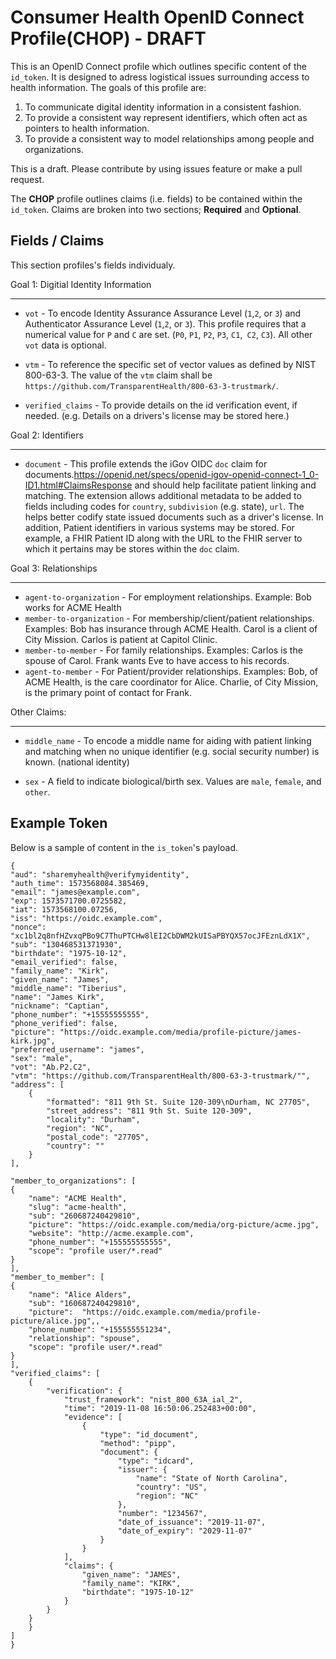 # Consumer Health OpenID Connect Profile(CHOP) - DRAFT

This is an OpenID Connect profile which outlines specific content of the `id_token`. It is designed to adress logistical issues surrounding access to health information. The goals of this profile are:

1. To communicate digital identity information in a consistent fashion.
2. To provide a consistent way represent identifiers, which often act as pointers to health information. 
3. To provide a consistent way to model relationships among people and organizations.

This is a draft. Please contribute by using issues feature or make a pull request.

The **CHOP** profile outlines claims (i.e. fields) to be contained within the `id_token`.  Claims are broken into two sections; **Required** and **Optional**.


Fields / Claims
---------------

This section profiles's fields individualy.


Goal 1: Digitial Identity Information
_____________________________________

* `vot` - To  encode Identity Assurance  Assurance Level (`1`,`2`, or `3`) and  Authenticator Assurance Level (`1`,`2`, or `3`).  This profile requires that a numerical value for `P` and `C` are set.  (`P0`, `P1`, `P2`, `P3`, `C1`,` C2`, `C3`).  All other `vot` data is optional.

* `vtm` - To reference the  specific set of vector values as defined by NIST 800-63-3.  The value of the `vtm`  claim shall be `https://github.com/TransparentHealth/800-63-3-trustmark/`.

* `verified_claims` - To provide details on the id verification event, if needed. (e.g. Details on a drivers's license may be stored here.)

Goal 2: Identifiers
___________________


* `document` - This profile extends the iGov OIDC `doc` claim for documents.https://openid.net/specs/openid-igov-openid-connect-1_0-ID1.html#ClaimsResponse and should help facilitate patient linking and matching. The extension allows additional metadata to be added to fields including codes for `country`, `subdivision` (e.g. state), `url`. The helps better codify state issued documents such as a driver's license. In addition, Patient identifiers in various systems may be stored. For example, a FHIR Patient ID along with the URL to the FHIR server to which it pertains may be stores within the `doc` claim.

Goal 3: Relationships
_____________________

* `agent-to-organization` - For employment relationships. Example: Bob works for ACME Health
* `member-to-organization` - For membership/client/patient relationships. Examples: Bob has insurance through ACME Health. Carol is a client of City Mission. Carlos is patient at Capitol Clinic.  
* `member-to-member` - For family relationships. Examples: Carlos is the spouse of Carol. Frank wants Eve to have access to his records. 
* `agent-to-member` - For Patient/provider relationships. Examples:  Bob, of ACME Health, is the care coordinator for Alice.  Charlie, of City Mission, is the primary point of contact for Frank. 

Other Claims:
____________



* `middle_name` - To encode a middle name for aiding with patient linking and matching when no unique identifier (e.g. social security number) is known. (national identity)

* `sex` - A field to indicate biological/birth sex.  Values are `male`, `female`, and `other`.




Example Token
-------------


Below is a sample of content in the `is_token`'s payload.


    {
    "aud": "sharemyhealth@verifymyidentity",
    "auth_time": 1573568084.385469,
    "email": "james@example.com",
    "exp": 1573571700.0725582,
    "iat": 1573568100.07256,
    "iss": "https://oidc.example.com",
    "nonce": "xc1bl2q8nfHZvxqPBo9C7ThuPTCHw8lEI2CbDWM2kUISaPBYQX57ocJFEznLdX1X",
    "sub": "130468531371930",
    "birthdate": "1975-10-12",
    "email_verified": false,
    "family_name": "Kirk",
    "given_name": "James",
    "middle_name": "Tiberius",
    "name": "James Kirk",
    "nickname": "Captian",
    "phone_number": "+15555555555",
    "phone_verified": false,
    "picture": "https://oidc.example.com/media/profile-picture/james-kirk.jpg",
    "preferred_username": "james",
    "sex": "male",
    "vot": "Ab.P2.C2",
    "vtm": "https://github.com/TransparentHealth/800-63-3-trustmark/"",
    "address": [
        {
            "formatted": "811 9th St. Suite 120-309\nDurham, NC 27705",
            "street_address": "811 9th St. Suite 120-309",
            "locality": "Durham",
            "region": "NC",
            "postal_code": "27705",
            "country": ""
        }
    ],

    "member_to_organizations": [ 
    {
        "name": "ACME Health",
        "slug": "acme-health",
        "sub": "260687240429810",
        "picture": "https://oidc.example.com/media/org-picture/acme.jpg",
        "website": "http://acme.example.com",
        "phone_number": "+155555555555",
        "scope": "profile user/*.read"
    }
    ],
    "member_to_member": [
    {
        "name": "Alice Alders",
        "sub": "160687240429810",
        "picture":  "https://oidc.example.com/media/profile-picture/alice.jpg",,
        "phone_number": "+155555551234",
        "relationship": "spouse",
        "scope": "profile user/*.read"
    }
    ],
    "verified_claims": [
        {
            "verification": {
                "trust_framework": "nist_800_63A_ial_2",
                "time": "2019-11-08 16:50:06.252483+00:00",
                "evidence": [
                    {
                        "type": "id_document",
                        "method": "pipp",
                        "document": {
                            "type": "idcard",
                            "issuer": {
                                "name": "State of North Carolina",
                                "country": "US",
                                "region": "NC"
                            },
                            "number": "1234567",
                            "date_of_issuance": "2019-11-07",
                            "date_of_expiry": "2029-11-07"
                        }
                    }
                ],
                "claims": {
                    "given_name": "JAMES",
                    "family_name": "KIRK",
                    "birthdate": "1975-10-12"
                }
            }
        }
        }
    ]
    }
